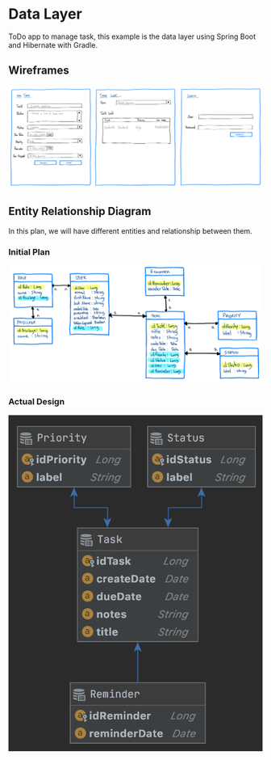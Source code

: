 # Data Layer

ToDo app to manage task, this example is the data layer using Spring Boot and Hibernate with Gradle.

## Wireframes

![](diagrams/wireframes.jpeg)

## Entity Relationship Diagram

In this plan, we will have different entities and relationship between them.

### Initial Plan

![er-diagram](diagrams/er-diagram.jpeg)

### Actual Design

![](diagrams/er-diagram-real.png)